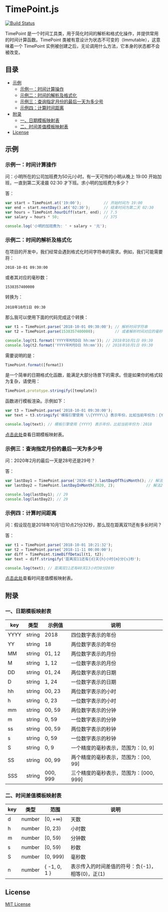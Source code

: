 # TimePoint.js

[![Build Status](https://travis-ci.org/john-yuan/TimePoint.js.svg?branch=master)](https://travis-ci.org/john-yuan/TimePoint.js)

TimePoint 是一个时间工具类，用于简化时间的解析和格式化操作，并提供常用的时间计算函数。TimePoint 类被有意设计为状态不可变的（Immutable），这意味着一个 TimePoint 实例被创建之后，无论调用什么方法，它本身的状态都不会被改变。

## 目录

* [示例](#示例)
    * [示例一：时间计算操作](#示例一时间计算操作)
    * [示例二：时间的解析及格式化](#示例二时间的解析及格式化)
    * [示例三：查询指定月份的最后一天为多少号](#示例三查询指定月份的最后一天为多少号)
    * [示例四：计算时间距离](#示例四计算时间距离)
* [附录](#附录)
    * [一、日期模板映射表](#一日期模板映射表)
    * [二、时间差值模板映射表](#二时间差值模板映射表)
* [License](#license)

## 示例

### 示例一：时间计算操作

问：小明所在的公司加班费为50元/小时。有一天可怜的小明从晚上 19:00 开始加班，一直到第二天凌晨 02:30 才下班。求小明的加班费为多少？

答：

```js
var start = TimePoint.at('19:00');          // 开始时间为 19:00
var end = start.nextDay().at('02:30');      // 结束时间为第二天 02:30
var hours = TimePoint.hourDiff(start, end); // 7.5
var salary = hours * 50;                    // 375

console.log('小明的加班费为: ' + salary + '元');
```

### 示例二：时间的解析及格式化

在项目的开发中，我们经常会遇到格式化时间字符串的需求。例如，我们可能需要将：

```
2018-10-01 09:30:00
```

或者其对应的毫秒数：

```
1538357400000
```

转换为：

```
2018年10月1日 09:30
```

那么我可以使用下面的代码完成这个转换：

```js
var t1 = TimePoint.parse('2018-10-01 09:30:00'); // 解析时间字符串
var t2 = TimePoint.parse(1538357400000);         // 或者解析时间对应的毫秒数

console.log(t1.format('YYYY年M月D日 hh:mm')); // 2018年10月1日 09:30
console.log(t2.format('YYYY年M月D日 hh:mm')); // 2018年10月1日 09:30
```

需要说明的是：

```js
TimePoint.format([format])
```

是一个简单的日期格式化函数，能满足大部分场景下的需求。但是如果你的格式较为复杂，请使用：

```js
TimePoint.prototype.stringify([template])
```

函数进行模板渲染。示例如下：

```js
var t3 = TimePoint.parse('2018-10-01 09:30:00');
var text = t3.stringify('模板引擎使用 \\{YYYY\\} 表示年份，比如当前年份为：{YYYY}');

console.log(text); // 模板引擎使用 {YYYY} 表示年份，比如当前年份为：2018
```

[点击此处](#一日期模板映射表)查看日期模板映射表。

### 示例三：查询指定月份的最后一天为多少号

问：2020年2月的最后一天是28号还是29号？

答：

```js
var lastDay1 = TimePoint.parse('2020-02').lastDayOfThisMonth(); // 解法1
var lastDay2 = TimePoint.lastDayInMonth(2020, 2);              // 解法2

console.log(lastDay1); // 29
console.log(lastDay2); // 29
```

### 示例四：计算时间距离

问：假设现在是2018年10月1日10点21分32秒，那么现在距离双11还有多长时间？

答：

```js
var t1 = TimePoint.parse('2018-10-01 10:21:32');
var t2 = TimePoint.parse('2018-11-11 00:00:00');
var diff = TimePoint.timeDiffDetail(t1, t2);
var text = diff.stringify('距离双11还有{d}天{h}小时{m}分{s}秒');

console.log(text); // 距离双11还有40天13小时38分28秒
```

[点击此处](#二时间差值模板映射表)查看时间差值模板映射表。

## 附录

### 一、日期模板映射表

| key  | 类型    | 示例值    | 说明
|------|--------|----------|-----------------------------------
| YYYY | string | 2018     | 四位数字表示的年份
| YY   | string | 18       | 两位数字表示的年份
| MM   | string | 01, 12   | 两位数字表示的月份
| M    | string | 1, 12    | 一位数字表示的月份
| DD   | string | 01, 24   | 两位数字表示的日期
| D    | string | 1, 24    | 一位数字表示的日期
| hh   | string | 00, 23   | 两位数字表示的小时
| h    | string | 0, 23    | 一位数字表示的小时
| mm   | string | 00, 59   | 两位数字表示的分钟
| m    | string | 0, 59    | 一位数字表示的分钟
| ss   | string | 00, 59   | 两位数字表示的秒钟
| s    | string | 0, 59    | 一位数字表示的秒钟
| S    | string | 0, 9     | 一个精度的毫秒表示，范围为：[0, 9]
| SS   | string | 00, 99   | 两个精度的毫秒表示，范围为：[00, 99]
| SSS  | string | 000, 999 | 三个精度的毫秒表示，范围为：[000, 999]

### 二、时间差值模板映射表

| key  | 类型    | 范围         | 说明
|------|--------|--------------|-------------------------------------------
| d    | number | [0, +∞)      | 天数
| h    | number | [0, 23)      | 小时数
| m    | number | [0, 59)      | 分钟数
| s    | number | [0, 59)      | 秒数
| S    | number | [0, 999)     | 毫秒数
| n    | number | { -1, 0, 1 } | 表示传入的时间差值的符号：负(-1)，相等(0)，正(1)

## License

[MIT License](LICENSE)
